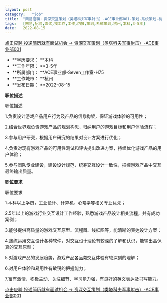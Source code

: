 ```yaml
---
layout:	post
category:	"job"
title:	"网易招聘：资深交互策划（类塔科夫军事射击）-ACE事业部001-策划-系统策划-杭州本科3-5年"
tags:	[网易,招聘,面试,找工作,工作,内推,策划,系统策划,杭州,本科,3-5年]
date:	2022-08-15
---
```


[点击应聘 投递简历就有面试机会 ->  资深交互策划（类塔科夫军事射击）-ACE事业部001](http://mobile.bole.netease.com/bole/boleDetail?id=41767&employeeId=346f03c3cda5f04c&key=all)



- **学历要求： **本科
- **工作年限： **3-5年
- **所属部门： **ACE事业部-Seven工作室-H75
- **工作城市： **杭州
- **发布日期： **2022-08-15



**职位描述**

职位描述

1.负责设计游戏产品用户行为及产品的信息构架，保证游戏体验的可用性；

2.结合世界观负责游戏产品的规划构思，归纳用户的游戏目标和用户体验流程；

3.参与用户研究，根据用户研究的结果对设计方案进行优化；

4.负责对现有游戏产品的可用性测试和评估提出改进方案，持续优化游戏产品的用户体验；

5.参与团队专业建设，建设设计规范，统筹交互设计一致性，把控游戏产品中交互最终输出质量。

 









**职位要求**

职位要求

1.本科以上学历，工业设计、计算机、心理学等相关专业优先；

2.5年以上的游戏行业交互设计工作经验，熟悉游戏产品设计相关流程，并有成功案例；

3.能够提供高质量的游戏交互原型、流程图、线框图等，能清晰的表达设计方案；

4.熟练运用交互设计各种软件，对交互设计理论有较深的了解和认识，能输出高保真的交互原型；

5.对游戏产品的发展趋势，游戏产品各品类交互体验有较深刻的理解；

6.对用户体验和易用性有敏锐的把握能力；

7.富有激情、积极主动、关注细节、学习能力强，有良好的英文表达及书写能力。

 



[点击应聘 投递简历就有面试机会 ->  资深交互策划（类塔科夫军事射击）-ACE事业部001](http://mobile.bole.netease.com/bole/boleDetail?id=41767&employeeId=346f03c3cda5f04c&key=all)